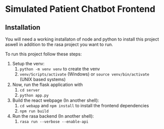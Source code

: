 # Simulated Patient Chatbot Frontend

## Installation

You will need a working installaton of node and python to install this project aswell in addition to the rasa project you want to run.

To run this project follow these steps:
1. Setup the venv:
    1. ``python -m venv venv`` to create the venv
    2. ``venv/Scripts/activate`` (Windows) or ``source venv/bin/activate`` (UNIX based systems)
1. Now, run the flask application with 
    1. ``cd server``
    2. ``python app.py`` 
1. Build the react webpage (In another shell): 
    1. ``cd webapp`` and ``npm install`` to install the frontend dependencies
    2. ``npm run build``
1. Run the rasa backend (In another shell):
    1. ``rasa run --verbose --enable-api`` 
